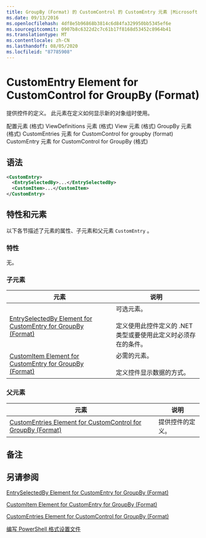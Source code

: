 ```yaml
---
title: GroupBy (Format) 的 CustomControl 的 CustomEntry 元素 |Microsoft Docs
ms.date: 09/13/2016
ms.openlocfilehash: 4df8e5b96868b3814c6d84fa329950bb5345ef6e
ms.sourcegitcommit: 0907b8c6322d2c7c61b17f8168d53452c8964b41
ms.translationtype: MT
ms.contentlocale: zh-CN
ms.lasthandoff: 08/05/2020
ms.locfileid: "87785908"
---
```

# <a name="customentry-element-for-customcontrol-for-groupby-format"></a>CustomEntry Element for CustomControl for GroupBy (Format)

提供控件的定义。 此元素在定义如何显示新的对象组时使用。

配置元素 (格式) ViewDefinitions 元素 (格式) View 元素 (格式) GroupBy 元素 (格式) CustomEntries 元素 for CustomControl for groupby (format) CustomEntry 元素 for CustomControl for GroupBy (格式) 

## <a name="syntax"></a>语法

```xml
<CustomEntry>
  <EntrySelectedBy>...</EntrySelectedBy>
  <CustomItem>...</CustomItem>
</CustomEntry>
```

## <a name="attributes-and-elements"></a>特性和元素

以下各节描述了元素的属性、子元素和父元素 `CustomEntry` 。

### <a name="attributes"></a>特性

无。

### <a name="child-elements"></a>子元素

|元素|说明|
|-------------|-----------------|
|[EntrySelectedBy Element for CustomEntry for GroupBy (Format)](./entryselectedby-element-for-customentry-for-groupby-format.md)|可选元素。<br /><br /> 定义使用此控件定义的 .NET 类型或要使用此定义时必须存在的条件。|
|[CustomItem Element for CustomEntry for GroupBy (Format)](./customitem-element-for-customentry-for-groupby-format.md)|必需的元素。<br /><br /> 定义控件显示数据的方式。|

### <a name="parent-elements"></a>父元素

|元素|说明|
|-------------|-----------------|
|[CustomEntries Element for CustomControl for GroupBy (Format)](./customentries-element-for-customcontrol-for-groupby-format.md)|提供控件的定义。|

## <a name="remarks"></a>备注

## <a name="see-also"></a>另请参阅

[EntrySelectedBy Element for CustomEntry for GroupBy (Format)](./entryselectedby-element-for-customentry-for-groupby-format.md)

[CustomItem Element for CustomEntry for GroupBy (Format)](./customitem-element-for-customentry-for-groupby-format.md)

[CustomEntries Element for CustomControl for GroupBy (Format)](./customentries-element-for-customcontrol-for-groupby-format.md)

[编写 PowerShell 格式设置文件](./writing-a-powershell-formatting-file.md)

